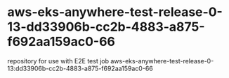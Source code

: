 # aws-eks-anywhere-test-release-0-13-dd33906b-cc2b-4883-a875-f692aa159ac0-66
repository for use with E2E test job aws-eks-anywhere-test-release-0-13:dd33906b-cc2b-4883-a875-f692aa159ac0-66
